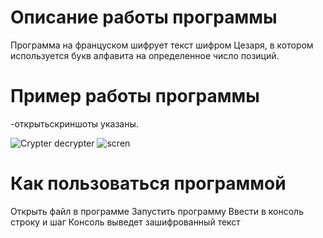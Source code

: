 # Описание работы программы
 Программа на француском шифрует  текст шифром Цезаря, в котором используется букв алфавита на определенное число позиций.

# Пример работы программы
-открытьскриншоты указаны.

![Crypter decrypter](https://user-images.githubusercontent.com/73785628/97816132-d77e4600-1cb4-11eb-97a4-7c6a2f0e7eb1.png)
![scren](https://user-images.githubusercontent.com/73785628/97816134-da793680-1cb4-11eb-93c4-1f811b775765.png)



 # Как пользоваться программой
Открыть файл     в программе 
Запустить программу
Ввести в консоль строку и шаг
Консоль выведет зашифрованный текст
